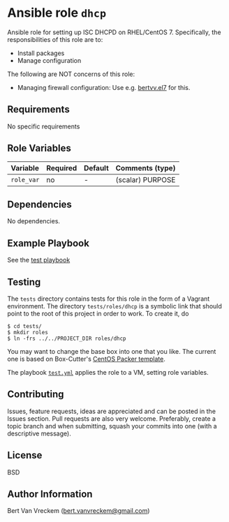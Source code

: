 # Ansible role `dhcp`

Ansible role for setting up ISC DHCPD on RHEL/CentOS 7. Specifically, the responsibilities of this role are to:

- Install packages
- Manage configuration

The following are NOT concerns of this role:

- Managing firewall configuration: Use e.g. [bertvv.el7](https://galaxy.ansible.com/list#/roles/2305) for this.


## Requirements

No specific requirements

## Role Variables


| Variable   | Required | Default | Comments (type)  |
| :---       | :---     | :---    | :---             |
| `role_var` | no       | -       | (scalar) PURPOSE |

## Dependencies

No dependencies.

## Example Playbook

See the [test playbook](tests/test.yml)

## Testing

The `tests` directory contains tests for this role in the form of a Vagrant environment. The directory `tests/roles/dhcp` is a symbolic link that should point to the root of this project in order to work. To create it, do

```ShellSession
$ cd tests/
$ mkdir roles
$ ln -frs ../../PROJECT_DIR roles/dhcp
```

You may want to change the base box into one that you like. The current one is based on Box-Cutter's [CentOS Packer template](https://github.com/boxcutter/centos).

The playbook [`test.yml`](tests/test.yml) applies the role to a VM, setting role variables.

## Contributing

Issues, feature requests, ideas are appreciated and can be posted in the Issues section. Pull requests are also very welcome. Preferably, create a topic branch and when submitting, squash your commits into one (with a descriptive message).

## License

BSD

## Author Information

Bert Van Vreckem (bert.vanvreckem@gmail.com)

